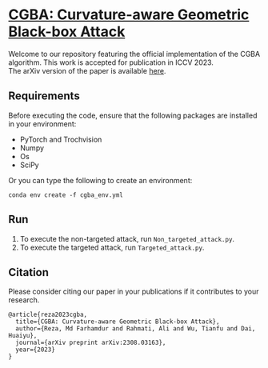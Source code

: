 # [CGBA: Curvature-aware Geometric Black-box Attack](https://arxiv.org/abs/2308.03163)
Welcome to our repository featuring the official implementation of the CGBA algorithm. This work is accepted for publication in ICCV 2023. <br>
The arXiv version of the paper is available [here](https://arxiv.org/abs/2308.03163).
## Requirements
Before executing the code, ensure that the following packages are installed in your environment:
* PyTorch and Trochvision
* Numpy
* Os
* SciPy
  
Or you can type the following to create an environment:  

```
conda env create -f cgba_env.yml
```

## Run
1. To execute the non-targeted attack, run `Non_targeted_attack.py`.
2. To execute the targeted attack, run `Targeted_attack.py`.

## Citation
Please consider citing our paper in your publications if it contributes to your research.
```
@article{reza2023cgba,
  title={CGBA: Curvature-aware Geometric Black-box Attack},
  author={Reza, Md Farhamdur and Rahmati, Ali and Wu, Tianfu and Dai, Huaiyu},
  journal={arXiv preprint arXiv:2308.03163},
  year={2023}
}
```

